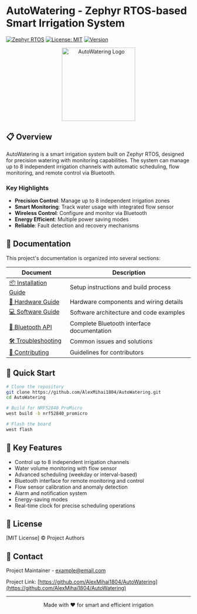 # AutoWatering - Zephyr RTOS-based Smart Irrigation System

[![Zephyr RTOS](https://img.shields.io/badge/Zephyr-RTOS-blue)](https://www.zephyrproject.org/)
[![License: MIT](https://img.shields.io/badge/License-MIT-yellow.svg)](LICENSE)
[![Version](https://img.shields.io/badge/Version-1.0-green.svg)](https://github.com/AlexMihai1804/AutoWatering)

<p align="center">
  <img src="docs/images/logo.png" alt="AutoWatering Logo" width="200"/>
</p>

## 📋 Overview

AutoWatering is a smart irrigation system built on Zephyr RTOS, designed for precision watering with monitoring capabilities. The system can manage up to 8 independent irrigation channels with automatic scheduling, flow monitoring, and remote control via Bluetooth.

### Key Highlights

- **Precision Control**: Manage up to 8 independent irrigation zones
- **Smart Monitoring**: Track water usage with integrated flow sensor
- **Wireless Control**: Configure and monitor via Bluetooth
- **Energy Efficient**: Multiple power saving modes
- **Reliable**: Fault detection and recovery mechanisms

## 📑 Documentation

This project's documentation is organized into several sections:

| Document | Description |
|----------|-------------|
| [📦 Installation Guide](docs/INSTALLATION.md) | Setup instructions and build process |
| [🔩 Hardware Guide](docs/HARDWARE.md) | Hardware components and wiring details |
| [💻 Software Guide](docs/SOFTWARE.md) | Software architecture and code examples |
| [🔌 Bluetooth API](docs/BLUETOOTH.md) | Complete Bluetooth interface documentation |
| [🛠️ Troubleshooting](docs/TROUBLESHOOTING.md) | Common issues and solutions |
| [🤝 Contributing](docs/CONTRIBUTING.md) | Guidelines for contributors |

## 🚀 Quick Start

```bash
# Clone the repository
git clone https://github.com/AlexMihai1804/AutoWatering.git
cd AutoWatering

# Build for NRF52840 ProMicro
west build -b nrf52840_promicro

# Flash the board
west flash
```

## 🌟 Key Features

- Control up to 8 independent irrigation channels
- Water volume monitoring with flow sensor
- Advanced scheduling (weekday or interval-based)
- Bluetooth interface for remote monitoring and control
- Flow sensor calibration and anomaly detection
- Alarm and notification system
- Energy-saving modes
- Real-time clock for precise scheduling operations

## 📄 License

[MIT License] © Project Authors

## 📧 Contact

Project Maintainer - [example@email.com](mailto:example@email.com)

Project Link: [https://github.com/AlexMihai1804/AutoWatering](https://github.com/AlexMihai1804/AutoWatering)

---

<p align="center">Made with ❤️ for smart and efficient irrigation</p>
